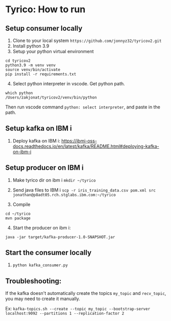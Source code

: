 # Tyrico: How to run 

## Setup consumer locally

1. Clone to your local system `https://github.com/jonnyz32/tyricov2.git`
2. Install python 3.9
3. Setup your python virtual environment
```
cd tyricov2
python3.9 -m venv venv
source venv/bin/activate     
pip install -r requirements.txt
```
4. Select python interpreter in vscode. Get python path. 
```
which python                                                                  
/Users/zakjonat/tyricov2/venv/bin/python
```
Then run vscode command
`python: select interpreter`, and  paste in the path.


## Setup kafka on IBM i
1. Deploy kafka on IBM i: https://ibmi-oss-docs.readthedocs.io/en/latest/kafka/README.html#deploying-kafka-on-ibm-i

## Setup producer on IBM i

1. Make tyrico dir on ibm i
```mkdir ~/tyrico```

2. Send java files to IBM i
```scp -r iris_training_data.csv pom.xml src jonathan@p8adt05.rch.stglabs.ibm.com:~/tyrico```

3. Compile
```
cd ~/tyrico
mvn package
```

4. Start the producer on ibm i:
```
java -jar target/kafka-producer-1.0-SNAPSHOT.jar
```

## Start the consumer locally
1. `python kafka_consumer.py`

## Troubleshooting:
If the kafka doesn't automatically create the topics `my_topic` and `recv_topic`, you may need to create it manually.

Ex: `kafka-topics.sh --create --topic my_topic --bootstrap-server localhost:9092 --partitions 1 --replication-factor 2`



